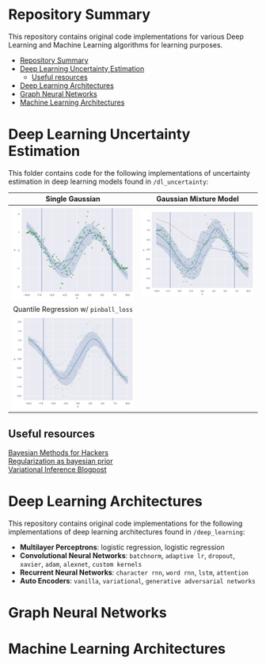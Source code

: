# Repository Summary

This repository contains original code implementations for various Deep Learning and Machine Learning algorithms for learning purposes.

- [Repository Summary](#repository-summary)
- [Deep Learning Uncertainty Estimation](#deep-learning-uncertainty-estimation)
  - [Useful resources](#useful-resources)
- [Deep Learning Architectures](#deep-learning-architectures)
- [Graph Neural Networks](#graph-neural-networks)
- [Machine Learning Architectures](#machine-learning-architectures)

# Deep Learning Uncertainty Estimation

This folder contains code for the following implementations of uncertainty estimation in deep learning models found in `/dl_uncertainty`:

Single Gaussian             |  Gaussian Mixture Model
:-------------------------:|:-------------------------:
![](dl_uncertainty/images/uncertainty.png)  |  ![](dl_uncertainty/images/uncertainty_mixture.png)
Quantile Regression w/ `pinball_loss`            |  
![](dl_uncertainty/images/uncertainty_quantile.png)  |  

## Useful resources
[Bayesian Methods for Hackers](https://rohanvarma.me/Regularization/)\
[Regularization as bayesian prior](https://rohanvarma.me/Regularization/)\
[Variational Inference Blogpost](http://krasserm.github.io/2019/03/14/bayesian-neural-networks/#appendix)


# Deep Learning Architectures

This repository contains original code implementations for the following implementations of deep learning architectures found in `/deep_learning`:
* **Multilayer Perceptrons**: logistic regression, logistic regression
* **Convolutional Neural Networks**: `batchnorm`, `adaptive lr`, `dropout`, `xavier`, `adam`, `alexnet`, `custom kernels`
*  **Recurrent Neural Networks**: `character rnn`, `word rnn`, `lstm`, `attention`
*  **Auto Encoders**: `vanilla`, `variational`, `generative adversarial networks`


# Graph Neural Networks

# Machine Learning Architectures
